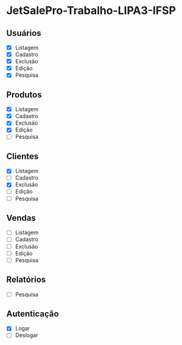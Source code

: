 # JetSalePro-Trabalho-LIPA3-IFSP

## Usuários
- [x] Listagem
- [x] Cadastro
- [x] Exclusão
- [x] Edição
- [x] Pesquisa
## Produtos
- [x] Listagem
- [x] Cadastro
- [x] Exclusão
- [x] Edição
- [ ] Pesquisa
## Clientes
- [x] Listagem
- [ ] Cadastro
- [x] Exclusão
- [ ] Edição
- [ ] Pesquisa
## Vendas
- [ ] Listagem
- [ ] Cadastro
- [ ] Exclusão
- [ ] Edição
- [ ] Pesquisa
## Relatórios
- [ ] Pesquisa
## Autenticação
- [x] Logar
- [ ] Deslogar
